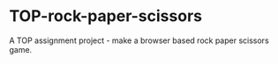 # TOP-rock-paper-scissors
A TOP assignment project - make a browser based rock paper scissors game.

